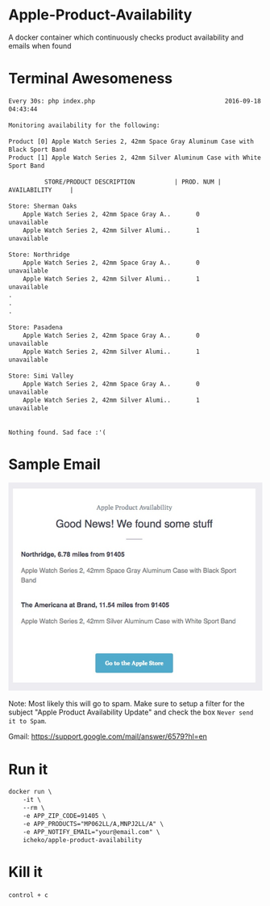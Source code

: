 # Apple-Product-Availability
A docker container which continuously checks product availability and emails when found

# Terminal Awesomeness
```
Every 30s: php index.php                                    2016-09-18 04:43:44

Monitoring availability for the following:

Product [0] Apple Watch Series 2, 42mm Space Gray Aluminum Case with Black Sport Band
Product [1] Apple Watch Series 2, 42mm Silver Aluminum Case with White Sport Band

          STORE/PRODUCT DESCRIPTION           | PROD. NUM |     AVAILABILITY     |

Store: Sherman Oaks
    Apple Watch Series 2, 42mm Space Gray A..       0           unavailable
    Apple Watch Series 2, 42mm Silver Alumi..       1           unavailable

Store: Northridge
    Apple Watch Series 2, 42mm Space Gray A..       0           unavailable
    Apple Watch Series 2, 42mm Silver Alumi..       1           unavailable
.
.
.

Store: Pasadena
    Apple Watch Series 2, 42mm Space Gray A..       0           unavailable
    Apple Watch Series 2, 42mm Silver Alumi..       1           unavailable

Store: Simi Valley
    Apple Watch Series 2, 42mm Space Gray A..       0           unavailable
    Apple Watch Series 2, 42mm Silver Alumi..       1           unavailable


Nothing found. Sad face :'(
```
# Sample Email
![Image of Yaktocat](https://raw.githubusercontent.com/icheko/apple-product-availability/master/email_example.jpg)

Note: Most likely this will go to spam. Make sure to setup a filter for the subject "Apple Product Availability Update" and check the box `Never send it to Spam`.

Gmail: https://support.google.com/mail/answer/6579?hl=en

# Run it
```
docker run \
	-it \
	--rm \
	-e APP_ZIP_CODE=91405 \
	-e APP_PRODUCTS="MP062LL/A,MNPJ2LL/A" \
	-e APP_NOTIFY_EMAIL="your@email.com" \
	icheko/apple-product-availability
```

# Kill it
`control + c`
